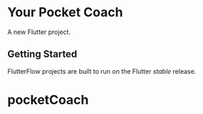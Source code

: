 # Your Pocket Coach

A new Flutter project.

## Getting Started

FlutterFlow projects are built to run on the Flutter _stable_ release.
# pocketCoach
